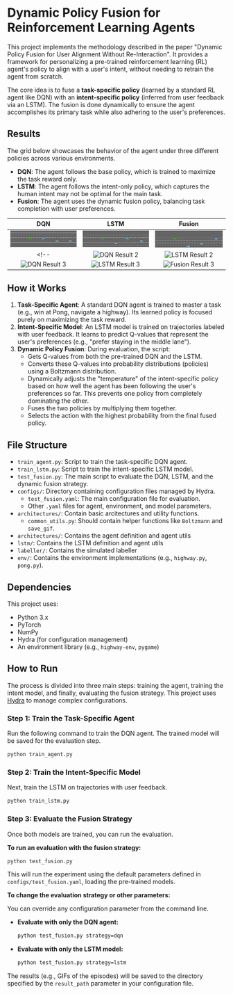 # Dynamic Policy Fusion for Reinforcement Learning Agents

This project implements the methodology described in the paper "Dynamic Policy Fusion for User Alignment Without Re-Interaction". It provides a framework for personalizing a pre-trained reinforcement learning (RL) agent's policy to align with a user's intent, without needing to retrain the agent from scratch.

The core idea is to fuse a **task-specific policy** (learned by a standard RL agent like DQN) with an **intent-specific policy** (inferred from user feedback via an LSTM). The fusion is done dynamically to ensure the agent accomplishes its primary task while also adhering to the user's preferences.

## Results

The grid below showcases the behavior of the agent under three different policies across various environments.
* **DQN**: The agent follows the base policy, which is trained to maximize the task reward only.
* **LSTM**: The agent follows the intent-only policy, which captures the human intent may not be optimal for the main task.
* **Fusion**: The agent uses the dynamic fusion policy, balancing task completion with user preferences.

| DQN | LSTM | Fusion |
| :---: | :---: | :---: |
| ![DQN Result](Results/Highway/dqn.gif) | ![LSTM Result](Results/Highway/lstm.gif) | ![Fusion Result](Results/Highway/fusion.gif) |
<!-- | ![DQN Result 2](Results/dqn_2.gif) | ![LSTM Result 2](Results/lstm_2.gif) | ![Fusion Result 2](Results/fusion_2.gif) |
| ![DQN Result 3](Results/dqn_3.gif) | ![LSTM Result 3](Results/lstm_3.gif) | ![Fusion Result 3](Results/fusion_3.gif) | -->


## How it Works

1.  **Task-Specific Agent**: A standard DQN agent is trained to master a task (e.g., win at Pong, navigate a highway). Its learned policy is focused purely on maximizing the task reward.
2.  **Intent-Specific Model**: An LSTM model is trained on trajectories labeled with user feedback. It learns to predict Q-values that represent the user's preferences (e.g., "prefer staying in the middle lane").
3.  **Dynamic Policy Fusion**: During evaluation, the script:
    * Gets Q-values from both the pre-trained DQN and the LSTM.
    * Converts these Q-values into probability distributions (policies) using a Boltzmann distribution.
    * Dynamically adjusts the "temperature" of the intent-specific policy based on how well the agent has been following the user's preferences so far. This prevents one policy from completely dominating the other.
    * Fuses the two policies by multiplying them together.
    * Selects the action with the highest probability from the final fused policy.

## File Structure

* `train_agent.py`: Script to train the task-specific DQN agent.
* `train_lstm.py`: Script to train the intent-specific LSTM model.
* `test_fusion.py`: The main script to evaluate the DQN, LSTM, and the dynamic fusion strategy.
* `configs/`: Directory containing configuration files managed by Hydra.
    * `test_fusion.yaml`: The main configuration file for evaluation.
    * Other `.yaml` files for agent, environment, and model parameters.
* `architectures/`: Contain basic arcitectures and utility functions.
    * `common_utils.py`: Should contain helper functions like `Boltzmann` and `save_gif`.
* `architectures/`: Contains the agent definition and agent utils
* `lstm/`: Contains the LSTM definition and agent utils
* `labeller/`: Contains the simulated labeller
* `env/`: Contains the environment implementations (e.g., `highway.py`, `pong.py`).

## Dependencies

This project uses:
* Python 3.x
* PyTorch
* NumPy
* Hydra (for configuration management)
* An environment library (e.g., `highway-env`, `pygame`)

## How to Run

The process is divided into three main steps: training the agent, training the intent model, and finally, evaluating the fusion strategy. This project uses [Hydra](https://hydra.cc/) to manage complex configurations.

### Step 1: Train the Task-Specific Agent

Run the following command to train the DQN agent. The trained model will be saved for the evaluation step.

```bash
python train_agent.py
```

### Step 2: Train the Intent-Specific Model

Next, train the LSTM on trajectories with user feedback.

```bash
python train_lstm.py
```

### Step 3: Evaluate the Fusion Strategy

Once both models are trained, you can run the evaluation.

**To run an evaluation with the fusion strategy:**

```bash
python test_fusion.py
```

This will run the experiment using the default parameters defined in `configs/test_fusion.yaml`, loading the pre-trained models.

**To change the evaluation strategy or other parameters:**

You can override any configuration parameter from the command line.

* **Evaluate with only the DQN agent:**
    ```bash
    python test_fusion.py strategy=dqn
    ```

* **Evaluate with only the LSTM model:**
    ```bash
    python test_fusion.py strategy=lstm
    ```


The results (e.g., GIFs of the episodes) will be saved to the directory specified by the `result_path` parameter in your configuration file.
